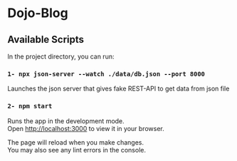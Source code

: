 # Dojo-Blog
## Available Scripts

In the project directory, you can run:


### `1- npx json-server --watch ./data/db.json --port 8000`

Launches the json server that gives fake REST-API to get data from json file

### `2- npm start`

Runs the app in the development mode.\
Open [http://localhost:3000](http://localhost:3000) to view it in your browser.

The page will reload when you make changes.\
You may also see any lint errors in the console.
